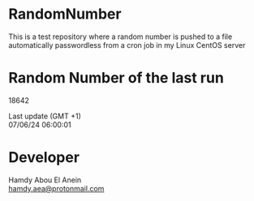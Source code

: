 # RandomNumber    
This is a test repository where a random number is pushed to a file automatically passwordless from a cron job in my Linux CentOS server    
# Random Number of the last run   
18642
      
Last update (GMT +1)    
07/06/24 06:00:01
# Developer    
Hamdy Abou El Anein   
hamdy.aea@protonmail.com
